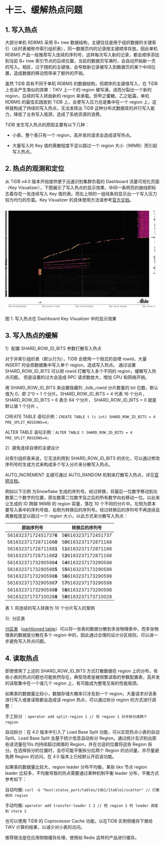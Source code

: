 # 十三、缓解热点问题

## 1. 写入热点

大部分单机 RDBMS 采用 B+ tree 数据结构，主键往往是用于组织数据的关键索引（此时表被称作索引组织表），同一数据页内的记录按主键顺序存放。因此单机 RDBMS 产品一般推荐写入连续的序列号，这样每次写入新的记录，都会顺序添加到当前 B+ tree 索引节点的后续位置，当前的数据页写满时，会自动开始新一页的写入。相反，过于随机的主键值，会导致新记录被写入到数据页的某个中间位置，造成数据的移动而带来了额外的开销。

虽然 TiDB 具有不同于单机 RDBMS 的数据结构，但顺序的主键值写入，在 TiDB 上也会产生类似的效果：TiKV 上一个的 region 被写满，进而分裂出一个新的 region，后续的写入转由新的 reigon 来承载。但甲之蜜糖，乙之砒霜，单机 RDBMS 的最佳实践放到 TiDB 上，会使写入压力总是集中在一个 region 上，这样就构成了持续的写入热点，无法发挥出 TiDB 这种分布式数据库的并行写入能力，降低了业务写入瓶颈，造成了系统资源的浪费。

TiDB 发生写入热点的原因主要有以下几种：

- 小表，整个表只有一个 region，高并发的请求会造成读写热点。

- 大量写入时 Key 值的离散程度不足以跳过一个 region 大小（96MB）而引起写入热点。

## 2. 热点的观测和定位

从 TiDB v4.0 版本开始提供便于迅速识别集群负载的 Dashboard 流量可视化页面（Key Visualizer），下图展示了写入热点的显示效果，中间一条明亮的曲线即标志着存在一张连续写入 Key 值的表。而右上侧的一组线条则显示出一个写入压力较为均匀的负载。Key Visualizer 的具体使用方法请参考[官方文档](https://docs.pingcap.com/zh/tidb/stable/dashboard-key-visualizer)。

![热力图](../../media/hot_issue.png)

图 1. 写入热点在 Dashboard Key Visualizer 中的显示效果

## 3. 写入热点的缓解

1）配置 SHARD_ROW_ID_BITS 参数打散写入热点

对于非索引组织表（默认行为），TiDB 会使用一个隐式的自增 rowid，大量 INSERT 时会把数据集中写入单个 region，造成写入热点。 通过设置 SHARD_ROW_ID_BITS 可以把 rowid 打散写入多个不同的 region，缓解写入热点问题。 但是设置的过大会造成 RPC 请求数放大，增加 CPU 和网络开销。

用 SHARD_ROW_ID_BITS 来设置隐藏列 \_tidb_rowid 分片数量的 bit 位数，默认值为 0，即 2\^0 = 1 个分片。SHARD_ROW_ID_BITS = 4 代表 16 个分片， SHARD_ROW_ID_BITS = 6 表示 64 个分片， SHARD_ROW_ID_BITS = 0 就是默认值 1 个分片 。

CREATE TABLE 语句示例：`CREATE TABLE t (c int) SHARD_ROW_ID_BITS = 4 PRE_SPLIT_REGIONS=4;`

ALTER TABLE 语句示例：`ALTER TABLE t SHARD_ROW_ID_BITS = 4 PRE_SPLIT_REGIONS=4;`

2）避免连续自增的主键设计

对索引组织表来说，它无法利用到 SHARD_ROW_ID_BITS 的优化，可以通过修改序列号的生成方式来构成多个写入分片来分散写入热点。

AUTO_INCREMENT 主键可通过 AUTO_RANDOM 机制来打散写入热点，详见[官网文档](https://docs.pingcap.com/zh/tidb/v4.0/troubleshoot-hot-spot-issues#使用-auto_random-处理自增主键热点表)。

例如以下示例 为Snowflake 生成的序列号。经过转换，将最后一位数字移动到左数第二个数字的位置，原左数第二位数字及之后的所有数字向右移动一位。以此来让生成的 ID 跨越 96MB 的 region 容量，落在 10 个不同的分片中。左侧为原本要写入表中的序列号值，右侧为转换后的序列号。经过转换后的序列号不再连续且离散程度足以跳过一个 region 大小，以此方式来分散写入热点：

| 原始序列号             | 转换后的序列号         |
| ---------------------- | ---------------------- |
| 56163237172451737**6** | 5**6**6163237172451737 |
| 56163237172871168**0** | 5**0**6163237172871168 |
| 56163237172871168**1** | 5**1**6163237172871168 |
| 56163237172871168**2** | 5**2**6163237172871168 |
| 56163237173290598**4** | 5**4**6163237173290598 |
| 56163237173290598**5** | 5**5**6163237173290598 |
| 56163237173290598**6** | 5**6**6163237173290598 |
| 56163237173290598**7** | 5**7**6163237173290598 |
| 56163237173290598**8** | 5**8**6163237173290598 |
| 56163237173710028**8** | 5**8**6163237173710028 |

表 1. 将连续的写入转换为 10 个分片写入的案例

3）分区表

[分区表](https://docs.pingcap.com/zh/tidb/stable/partitioned-table#%E5%88%86%E5%8C%BA%E8%A1%A8)（[partitioned table](https://docs.pingcap.com/tidb/stable/partitioned-table)）可以将一张表的数据分散到多张物理表中，而多张物理表的数据是分散在多个 region 中的，因此通过合理的设计分区规则，可以进一步避免写入热点问题。

## 4. 读取热点

即使使用了上述的 SHARD_ROW_ID_BITS 方式打散数据在 region 上的分布，有些小表的热点问题也可能依然存在。典型场景是被频繁读取的参数配置表，高并发的读取集中在一个或几个 region 上，有可能成为整笔交易的性能瓶颈。

如果表的数据量比较小，数据存储大概率只涉及到一个 region，大量请求对该表进行写入或者读取都会造成该 region 热点，可以通过拆分
region 的方式进行调整：

手工拆分 ：`operator add split-region 1 // 将 region 1 对半拆分成两个 region`

自动拆分：在 4.0 版本中引入了 Load Base Split 功能，可以实现热点小表的自动 Split。Load Base Split 会基于统计信息自动拆分 Region。通过统计去识别出那些读流量在10s 内持续超过阈值的 Region，并在合适的位置将这些 Region 拆分。在选择拆分的位置时，会尽可能平衡拆分后两个 Region 的访问量，并尽量避免跨 Region 的访问。在 4.0 版本上已经默认开启该功能。

如果表的数据量比较大，region leader 分布不均衡，某些 tikv 节点 region leader 比较多，不均衡导致的热点需要通过某种机制平衡 leader 分布，平衡方式参考如下：

自动均衡: `curl -G "host:status_port/tables/{db}/{table}/scatter" // 打散相邻 region`

手动均衡: `operator add transfer-leader 1 2 // 把 region 1 的 leader 调度到 store 2`

也可以使用 TiDB 的 Coprocessor Cache 功能，以在TiDB 实例侧缓存下推给 TiKV 计算的结果，以减少对小表的访问。

推荐做法是在应用侧做缓存处理，使用如 Redis 这样的产品进行缓存。

